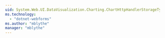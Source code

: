 ```yaml
---
uid: System.Web.UI.DataVisualization.Charting.ChartHttpHandlerStorageType
ms.technology: 
  - "dotnet-webforms"
ms.author: "mblythe"
manager: "mblythe"
---
```

